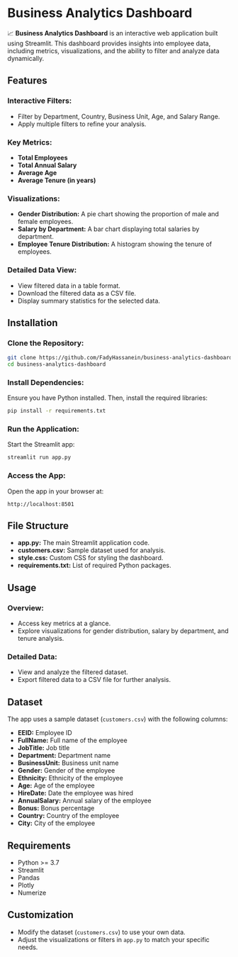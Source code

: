 # Business Analytics Dashboard

📈 **Business Analytics Dashboard** is an interactive web application built using Streamlit. This dashboard provides insights into employee data, including metrics, visualizations, and the ability to filter and analyze data dynamically.

## Features

### Interactive Filters:
- Filter by Department, Country, Business Unit, Age, and Salary Range.
- Apply multiple filters to refine your analysis.

### Key Metrics:
- **Total Employees**
- **Total Annual Salary**
- **Average Age**
- **Average Tenure (in years)**

### Visualizations:
- **Gender Distribution:** A pie chart showing the proportion of male and female employees.
- **Salary by Department:** A bar chart displaying total salaries by department.
- **Employee Tenure Distribution:** A histogram showing the tenure of employees.

### Detailed Data View:
- View filtered data in a table format.
- Download the filtered data as a CSV file.
- Display summary statistics for the selected data.

## Installation

### Clone the Repository:
```bash
git clone https://github.com/FadyHassanein/business-analytics-dashboard.git
cd business-analytics-dashboard
```

### Install Dependencies:
Ensure you have Python installed. Then, install the required libraries:
```bash
pip install -r requirements.txt
```

### Run the Application:
Start the Streamlit app:
```bash
streamlit run app.py
```

### Access the App:
Open the app in your browser at:
```
http://localhost:8501
```

## File Structure
- **app.py:** The main Streamlit application code.
- **customers.csv:** Sample dataset used for analysis.
- **style.css:** Custom CSS for styling the dashboard.
- **requirements.txt:** List of required Python packages.

## Usage

### Overview:
- Access key metrics at a glance.
- Explore visualizations for gender distribution, salary by department, and tenure analysis.

### Detailed Data:
- View and analyze the filtered dataset.
- Export filtered data to a CSV file for further analysis.

## Dataset
The app uses a sample dataset (`customers.csv`) with the following columns:
- **EEID:** Employee ID
- **FullName:** Full name of the employee
- **JobTitle:** Job title
- **Department:** Department name
- **BusinessUnit:** Business unit name
- **Gender:** Gender of the employee
- **Ethnicity:** Ethnicity of the employee
- **Age:** Age of the employee
- **HireDate:** Date the employee was hired
- **AnnualSalary:** Annual salary of the employee
- **Bonus:** Bonus percentage
- **Country:** Country of the employee
- **City:** City of the employee

## Requirements
- Python >= 3.7
- Streamlit
- Pandas
- Plotly
- Numerize


## Customization
- Modify the dataset (`customers.csv`) to use your own data.
- Adjust the visualizations or filters in `app.py` to match your specific needs.
